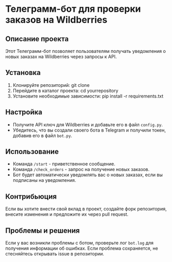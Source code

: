 # Телеграмм-бот для проверки заказов на Wildberries

## Описание проекта
Этот Телеграмм-бот позволяет пользователям получать уведомления о новых заказах на Wildberries через запросы к API.

## Установка
1. Клонируйте репозиторий: git clone 
2. Перейдите в каталог проекта: cd yourrepository
3. Установите необходимые зависимости: pip install -r requirements.txt

## Настройка
- Получите API ключ для Wildberries и добавьте его в файл `config.py`.
- Убедитесь, что вы создали своего бота в Telegram и получили токен, добавив его в файл `bot.py`.

## Использование
- Команда `/start` - приветственное сообщение.
- Команда `/check_orders` - запрос на получение новых заказов.
- Бот будет автоматически уведомлять вас о новых заказах, если вы подписаны на уведомления.

## Контрибьюция
Если вы хотите внести свой вклад в проект, создайте форк репозитория, внесите изменения и предложите их через pull request.

## Проблемы и решения
Если у вас возникли проблемы с ботом, проверьте лог `bot.log` для получения информации об ошибках. Если проблема сохраняется, не стесняйтесь открывать issue в репозитории.
